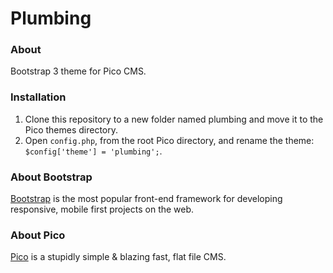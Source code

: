 # Plumbing

### About

Bootstrap 3 theme for Pico CMS.

### Installation

1. Clone this repository to a new folder named plumbing and move it to the Pico themes directory.
2. Open `config.php`, from the root Pico directory, and rename the theme: `$config['theme'] = 'plumbing';`.

### About Bootstrap

[Bootstrap](http://getbootstrap.com/) is the most popular front-end framework for developing responsive, mobile first projects on the web.

### About Pico

[Pico](http://picocms.org/) is a stupidly simple & blazing fast, flat file CMS.
